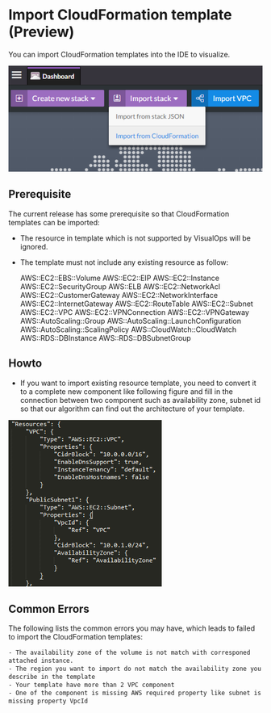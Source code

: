 # Import CloudFormation template (Preview)

You can import CloudFormation templates into the IDE to visualize.

![](https://raw.githubusercontent.com/MadeiraCloud/docs-image/master/ide_stack_import_cfn.png)

## Prerequisite
The current release has some prerequisite so that CloudFormation templates can be imported:

- The resource in template which is not supported by VisualOps will be ignored.

- The template must not include any existing resource as follow:


    AWS::EC2::EBS::Volume
    AWS::EC2::EIP
    AWS::EC2::Instance
    AWS::EC2::SecurityGroup
    AWS::ELB
    AWS::EC2::NetworkAcl
    AWS::EC2::CustomerGateway
    AWS::EC2::NetworkInterface
    AWS::EC2::InternetGateway
    AWS::EC2::RouteTable
    AWS::EC2::Subnet
    AWS::EC2::VPC
    AWS::EC2::VPNConnection
    AWS::EC2::VPNGateway
    AWS::AutoScaling::Group
    AWS::AutoScaling::LaunchConfiguration
    AWS::AutoScaling::ScalingPolicy
    AWS::CloudWatch::CloudWatch
    AWS::RDS::DBInstance
    AWS::RDS::DBSubnetGroup

## Howto
- If you want to import existing resource template, you need to convert it to a complete new component like following figure and fill in the connection between two component such as availability zone, subnet id so that our algorithm can find out the architecture of your template. 

![](https://raw.githubusercontent.com/MadeiraCloud/docs-image/master/ide_stack_import_cfn_sharepoint2.png)

## Common Errors
The following lists the common errors you may have, which leads to failed to import the CloudFormation templates:

    - The availability zone of the volume is not match with corresponed attached instance.
    - The region you want to import do not match the availability zone you describe in the template
    - Your template have more than 2 VPC component
    - One of the component is missing AWS required property like subnet is missing property VpcId



